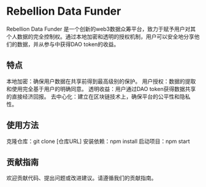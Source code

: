 # Rebellion Data Funder

Rebellion Data Funder 是一个创新的web3数据众筹平台，致力于赋予用户对其个人数据的完全控制权。通过本地加密和透明的授权机制，用户可以安全地分享他们的数据，并从参与中获得DAO token的收益。

## 特点

本地加密：确保用户数据在共享前得到最高级别的保护。
用户授权：数据的提取和使用完全基于用户的明确同意。
透明收益：用户通过DAO token获得数据共享的直接经济回报。
去中心化：建立在区块链技术上，确保平台的公平性和隐私性。

## 使用方法

克隆仓库：git clone [仓库URL]
安装依赖：npm install
启动项目：npm start

## 贡献指南

欢迎贡献代码、提出问题或改进建议。请遵循我们的贡献指南。
